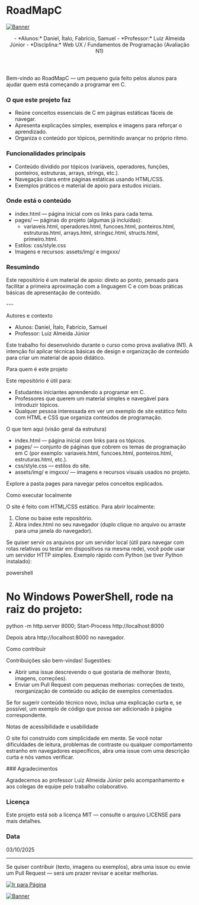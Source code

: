 # RoadMapC

[![Banner](https://capsule-render.vercel.app/api?type=waving&height=200&color=gradient&text=Web%20UX%20Prova)](https://kaneesell.github.io/RoadMapC/)

<header>
- *Alunos:* Daniel, Ítalo, Fabrício, Samuel
- *Professor:* Luiz Almeida Júnior
- *Disciplina:* Web UX / Fundamentos de Programação (Avaliação N1)
</header>

<main>
Bem-vindo ao RoadMapC — um pequeno guia feito pelos alunos para ajudar quem está começando a programar em C.

### O que este projeto faz

- Reúne conceitos essenciais de C em páginas estáticas fáceis de navegar.
- Apresenta explicações simples, exemplos e imagens para reforçar o aprendizado.
- Organiza o conteúdo por tópicos, permitindo avançar no próprio ritmo.

### Funcionalidades principais

- Conteúdo dividido por tópicos (variáveis, operadores, funções, ponteiros, estruturas, arrays, strings, etc.).
- Navegação clara entre páginas estáticas usando HTML/CSS.
- Exemplos práticos e material de apoio para estudos iniciais.

### Onde está o conteúdo

- index.html — página inicial com os links para cada tema.
- pages/ — páginas do projeto (algumas já incluídas):
  - variaveis.html, operadores.html, funcoes.html, ponteiros.html,
    estruturas.html, arrays.html, stringsc.html, structs.html, primeiro.html.
- Estilos: css/style.css
- Imagens e recursos: assets/img/ e imgxxx/

### Resumindo

Este repositório é um material de apoio: direto ao ponto, pensado para facilitar a primeira aproximação com a linguagem C e com boas práticas básicas de apresentação de conteúdo.
</main>
---

Autores e contexto
- Alunos: Daniel, Ítalo, Fabrício, Samuel
- Professor: Luiz Almeida Júnior

Este trabalho foi desenvolvido durante o curso como prova avaliativa (N1). A intenção foi aplicar técnicas básicas de design e organização de conteúdo para criar um material de apoio didático.

 Para quem é este projeto

Este repositório é útil para:
- Estudantes iniciantes aprendendo a programar em C.
- Professores que querem um material simples e navegável para introduzir tópicos.
- Qualquer pessoa interessada em ver um exemplo de site estático feito com HTML e CSS que organiza conteúdos de programação.

 O que tem aqui (visão geral da estrutura)

- index.html — página inicial com links para os tópicos.
- pages/ — conjunto de páginas que cobrem os temas de programação em C (por exemplo: variaveis.html, funcoes.html, ponteiros.html, estruturas.html, etc.).
- css/style.css — estilos do site.
- assets/img/ e imgxxx/ — imagens e recursos visuais usados no projeto.

Explore a pasta pages para navegar pelos conceitos explicados.

 Como executar localmente

O site é feito com HTML/CSS estático. Para abrir localmente:

1. Clone ou baixe este repositório.
2. Abra index.html no seu navegador (duplo clique no arquivo ou arraste para uma janela do navegador).

Se quiser servir os arquivos por um servidor local (útil para navegar com rotas relativas ou testar em dispositivos na mesma rede), você pode usar um servidor HTTP simples. Exemplo rápido com Python (se tiver Python instalado):

powershell
# No Windows PowerShell, rode na raiz do projeto:
python -m http.server 8000; Start-Process http://localhost:8000


Depois abra http://localhost:8000 no navegador.

 Como contribuir

Contribuições são bem-vindas! Sugestões:

- Abrir uma issue descrevendo o que gostaria de melhorar (texto, imagens, correções).
- Enviar um Pull Request com pequenas melhorias: correções de texto, reorganização de conteúdo ou adição de exemplos comentados.

Se for sugerir conteúdo técnico novo, inclua uma explicação curta e, se possível, um exemplo de código que possa ser adicionado à página correspondente.

Notas de acessibilidade e usabilidade

O site foi construído com simplicidade em mente. Se você notar dificuldades de leitura, problemas de contraste ou qualquer comportamento estranho em navegadores específicos, abra uma issue com uma descrição curta e nós vamos verificar.

<footer>
### Agradecimentos

Agradecemos ao professor Luiz Almeida Júnior pelo acompanhamento e aos colegas de equipe pelo trabalho colaborativo.

### Licença

Este projeto está sob a licença MIT — consulte o arquivo LICENSE para mais detalhes.

### Data

03/10/2025

---

Se quiser contribuir (texto, imagens ou exemplos), abra uma issue ou envie um Pull Request — será um prazer revisar e aceitar melhorias.
</footer>

[![Ir para Página](https://img.shields.io/badge/Ir_para_P%C3%A1gina-Web%20UX%20Prova-brightgreen)](https://kaneesell.github.io/RoadMapC/)


[![Banner](https://capsule-render.vercel.app/api?type=waving&height=100&color=gradient&reversal=true&section=footer&descAlign=60)](https://kaneesell.github.io/RoadMapC/)
